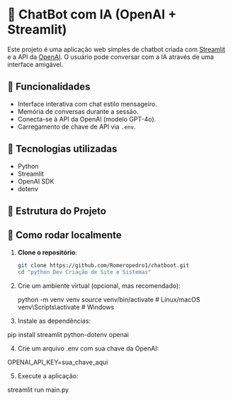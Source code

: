 # 🤖 ChatBot com IA (OpenAI + Streamlit)

Este projeto é uma aplicação web simples de chatbot criada com [Streamlit](https://streamlit.io/) e a API da [OpenAI](https://platform.openai.com/). O usuário pode conversar com a IA através de uma interface amigável.

## 🚀 Funcionalidades

- Interface interativa com chat estilo mensageiro.
- Memória de conversas durante a sessão.
- Conecta-se à API da OpenAI (modelo GPT-4o).
- Carregamento de chave de API via `.env`.

## 🧰 Tecnologias utilizadas

- Python
- Streamlit
- OpenAI SDK
- dotenv

## 📁 Estrutura do Projeto


## 🔧 Como rodar localmente

1. **Clone o repositório**:
   ```bash
   git clone https://github.com/Romeropedro1/chatboot.git
   cd "python Dev Criação de Site e Sistemas"

2. Crie um ambiente virtual (opcional, mas recomendado):

   python -m venv venv
source venv/bin/activate  # Linux/macOS
venv\Scripts\activate     # Windows

3. Instale as dependências:

pip install streamlit python-dotenv openai

4. Crie um arquivo .env com sua chave da OpenAI:

OPENAI_API_KEY=sua_chave_aqui

5. Execute a aplicação:

streamlit run main.py







